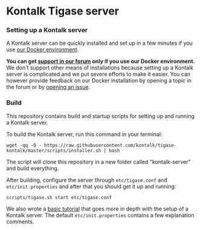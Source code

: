 Kontalk Tigase server
=====================

### Setting up a Kontalk server

A Kontalk server can be quickly installed and set up in a few minutes if you use
[our Docker environment](//github.com/kontalk/xmppserver-docker).

**You can get [support in our forum](https://forum.kontalk.org/) only if you use our Docker environment.**
We don't support other means of installations because setting up a Kontalk server is complicated and
we put severe efforts to make it easier. You can however provide feedback on our Docker installation
by opening a topic in the forum or by [opening an issue](//github.com/kontalk/xmppserver-docker/issues/new).

### Build

This repository contains build and startup scripts for setting up and running
a Kontalk server.

To build the Kontalk server, run this command in your terminal:

```
wget -qq -O - https://raw.githubusercontent.com/kontalk/tigase-kontalk/master/scripts/installer.sh | bash
```

The script will clone this repository in a new folder called "kontalk-server" and build everything.

After building, configure the server through `etc/tigase.conf` and `etc/init.properties` and after that
you should get it up and running:

```
scripts/tigase.sh start etc/tigase.conf
```

We also wrote a [basic tutorial](docs/local-server-howto.md) that goes more in depth with the setup of a Kontalk server.
The default `etc/init.properties` contains a few explanation comments.
